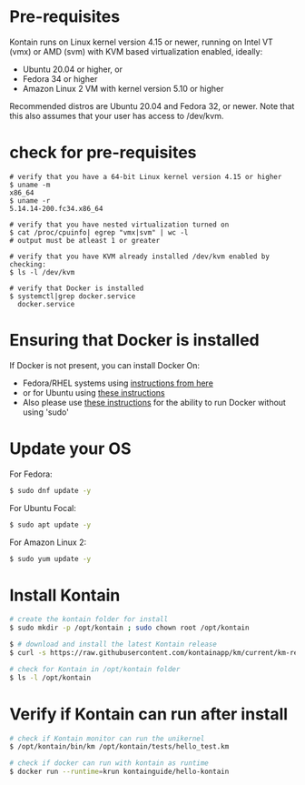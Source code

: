 # Pre-requisites
Kontain runs on Linux kernel version 4.15 or newer, running on Intel VT (vmx) or AMD (svm) with KVM based virtualization enabled, ideally:
* Ubuntu 20.04 or higher, or 
* Fedora 34 or higher
* Amazon Linux 2 VM with kernel version 5.10 or higher

Recommended distros are Ubuntu 20.04 and Fedora 32, or newer. Note that this also assumes that your user has access to /dev/kvm.

# check for pre-requisites
```
# verify that you have a 64-bit Linux kernel version 4.15 or higher
$ uname -m
x86_64
$ uname -r
5.14.14-200.fc34.x86_64

# verify that you have nested virtualization turned on
$ cat /proc/cpuinfo| egrep "vmx|svm" | wc -l
# output must be atleast 1 or greater

# verify that you have KVM already installed /dev/kvm enabled by checking:
$ ls -l /dev/kvm

# verify that Docker is installed
$ systemctl|grep docker.service
  docker.service
  ```

# Ensuring that Docker is installed
If Docker is not present, you can install Docker On:
* Fedora/RHEL systems using [instructions from here](https://docs.docker.com/engine/install/fedora/) 
* or for Ubuntu using [these instructions](https://docs.docker.com/engine/install/ubuntu/)
* Also please use [these instructions](https://docs.docker.com/engine/install/linux-postinstall/) for the ability to run Docker without using 'sudo'


# Update your OS
For Fedora:
```bash
$ sudo dnf update -y
```

For Ubuntu Focal:
```bash
$ sudo apt update -y
```

For Amazon Linux 2:
```bash
$ sudo yum update -y
```

# Install Kontain
```bash
# create the kontain folder for install
$ sudo mkdir -p /opt/kontain ; sudo chown root /opt/kontain

$ # download and install the latest Kontain release
$ curl -s https://raw.githubusercontent.com/kontainapp/km/current/km-releases/kontain-install.sh | sudo bash

# check for Kontain in /opt/kontain folder
$ ls -l /opt/kontain
```

# Verify if Kontain can run after install
```bash
# check if Kontain monitor can run the unikernel
$ /opt/kontain/bin/km /opt/kontain/tests/hello_test.km

# check if docker can run with kontain as runtime
$ docker run --runtime=krun kontainguide/hello-kontain
```
